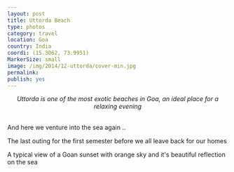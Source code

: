 ```yaml
---
layout: post
title: Uttorda Beach
type: photos
category: travel
location: Goa
country: India
coordi: (15.3062, 73.9951)
MarkerSize: small
image: /img/2014/12-uttorda/cover-min.jpg 
permalink: 
publish: yes
---
```

<!-- http://compressjpeg.com -->
<!-- http://compressimage.toolur.com/ 1024, 400-->
<center>
<i>Uttorda is one of the most exotic beaches in Goa, an ideal place for a relaxing evening</i>
</center>
<br>
<p class="center"><img src="{{site.baseurl}}/img/2014/12-uttorda/cover.jpg" alt="">And here we venture into the sea again ..</p>

<p class="center"><img src="{{site.baseurl}}/img/2014/12-uttorda/1.jpg" alt="">The last outing for the first semester before we all leave back for our homes</p>

<p class="center"><img src="{{site.baseurl}}/img/2014/12-uttorda/2.jpg" alt="">A typical view of a Goan sunset with orange sky and it's beautiful reflection on the sea</p>

<p class="center"><img src="{{site.baseurl}}/img/2014/12-uttorda/3.jpg" alt=""></p>
